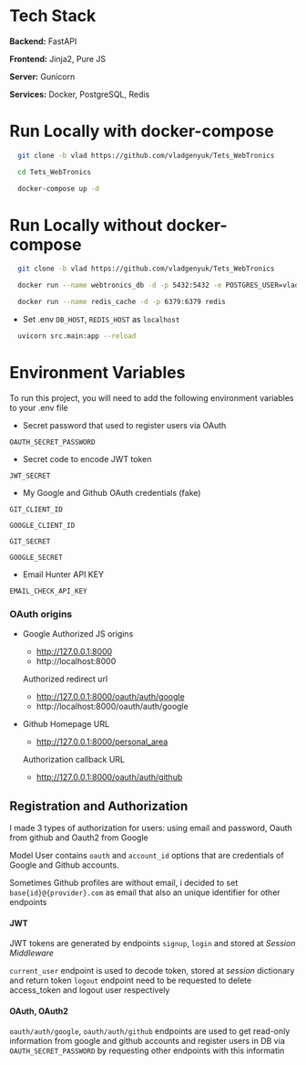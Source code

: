 
# Tech Stack

**Backend:** FastAPI

**Frontend:** Jinja2, Pure JS

**Server:** Gunicorn

**Services:** Docker, PostgreSQL, Redis


# Run Locally with docker-compose


```bash
  git clone -b vlad https://github.com/vladgenyuk/Tets_WebTronics 
```
```bash
  cd Tets_WebTronics 
```
```bash
  docker-compose up -d
```

# Run Locally without docker-compose


```bash
  git clone -b vlad https://github.com/vladgenyuk/Tets_WebTronics 
```
```bash
  docker run --name webtronics_db -d -p 5432:5432 -e POSTGRES_USER=vlad -e POSTGRES_PASSWORD=qseawdzxc1 postgres

  docker run --name redis_cache -d -p 6379:6379 redis  
```
- Set .env `DB_HOST`, `REDIS_HOST` as `localhost`

```bash
  uvicorn src.main:app --reload
```


# Environment Variables

To run this project, you will need to add the following environment variables to your .env file

- Secret password that used to register users via OAuth

`OAUTH_SECRET_PASSWORD`

- Secret code to encode JWT token

`JWT_SECRET`

- My Google and Github OAuth credentials (fake)

`GIT_CLIENT_ID`

`GOOGLE_CLIENT_ID`

`GIT_SECRET`

`GOOGLE_SECRET`

- Email Hunter API KEY

`EMAIL_CHECK_API_KEY`

### OAuth origins
- Google
  Authorized JS origins
    - http://127.0.0.1:8000
    - http://localhost:8000

  Authorized redirect url
    - http://127.0.0.1:8000/oauth/auth/google
    - http://localhost:8000/oauth/auth/google
- Github
  Homepage URL
  - http://127.0.0.1:8000/personal_area

  Authorization callback URL
  - http://127.0.0.1:8000/oauth/auth/github


## Registration and Authorization

I made 3 types of authorization for users: using email and password, Oauth from github and Oauth2 from Google

Model User contains `oauth` and `account_id` options that are credentials of Google and Github accounts. 

Sometimes Github profiles are without email, i decided to set `base{id}@{provider}.com` as email that also an unique identifier for other endpoints

#### JWT

JWT tokens are generated by endpoints `signup`, `login` and stored at *Session Middleware* 

`current_user` endpoint is used to decode token, stored at *session* dictionary and return token 
`logout` endpoint need to be requested to delete access_token and logout user respectively

#### OAuth, OAuth2

`oauth/auth/google`, `oauth/auth/github` endpoints are used to get read-only information from google and github accounts and register users in DB via `OAUTH_SECRET_PASSWORD` by requesting other endpoints with this informatin
  


